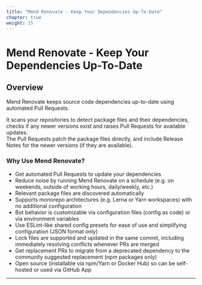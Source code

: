 ```yaml
---
title: "Mend Renovate - Keep Your Dependencies Up-To-Date"
chapter: true
weight: 15
---
```


# Mend Renovate - Keep Your Dependencies Up-To-Date

## Overview
Mend Renovate keeps source code dependencies up-to-date using automated Pull Requests.  

It scans your repositories to detect package files and their dependencies, checks if any newer versions exist and raises Pull Requests for available updates.  
The Pull Requests patch the package files directly, and include Release Notes for the newer versions (if they are available).  

### Why Use Mend Renovate?
- Get automated Pull Requests to update your dependencies
- Reduce noise by running Mend Renovate on a schedule (e.g. on weekends, outside of working hours, daily/weekly, etc.)
- Relevant package files are discovered automatically
- Supports monorepo architectures (e.g. Lerna or Yarn workspaces) with no additional configuration
- Bot behavior is customizable via configuration files (config as code) or via environment variables
- Use ESLint-like shared config presets for ease of use and simplifying configuration (JSON format only)
- Lock files are supported and updated in the same commit, including immediately resolving conflicts whenever PRs are merged
- Get replacement PRs to migrate from a deprecated dependency to the community suggested replacement (npm packages only)
- Open source (installable via npm/Yarn or Docker Hub) so can be self-hosted or used via GitHub App

<hr>
